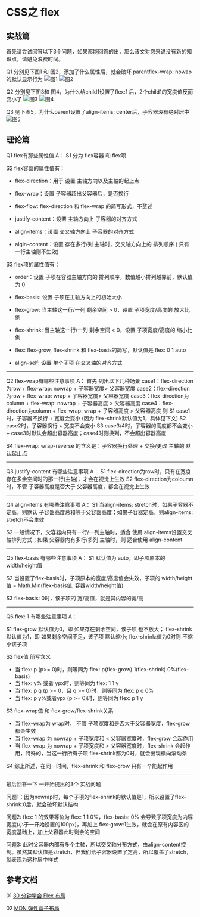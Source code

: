 # CSS之 flex

## 实战篇

首先请尝试回答以下3个问题，如果都能回答的出，那么该文对您来说没有新的知识点，请避免浪费时间。

Q1 分别见下图1 和 图2，添加了什么属性后，就会破坏 parentflex-wrap: nowap的默认显示行为
![图1](https://gitee.com/ygming/blog-img/raw/master/img/flex1.png)
![图2](https://gitee.com/ygming/blog-img/raw/master/img/flex2.png)

Q2 分别见下图3和 图4，为什么给child1设置了flex:1 后，2个child1的宽度值反而变小了
![图3](https://gitee.com/ygming/blog-img/raw/master/img/flex3.png)
![图4](https://gitee.com/ygming/blog-img/raw/master/img/flex4.png)

Q3 见下图5，为什么parent设置了align-items: center后，子容器没有绝对居中
![图5](https://gitee.com/ygming/blog-img/raw/master/img/flex5.png)

## 理论篇

Q1 flex有那些属性值
A：
S1 分为 flex容器 和 flex项

S2 flex容器的属性值有：
  - flex-direction：用于 设置 主轴方向以及主轴的起止点
  - flex-wrap：设置 子容器超出父容器后，是否换行
  - flex-flow: flex-direction 和 flex-wrap 的简写形式，不赘述

  - justify-content：设置 主轴方向上 子容器的对齐方式
  - align-items：设置 交叉轴方向上 子容器的对齐方式
  - algin-content：设置 存在多行/列 主轴时，交叉轴方向上的 排列顺序 ( 只有一行主轴则不生效)


S3 flex项的属性值有：
  - order：设置 子项在容器主轴方向的 排列顺序，数值越小排列越靠前，默认值为 0
  - flex-basis: 设置 子项在主轴方向上的初始大小
  - flex-grow:  当主轴这一行/一列 剩余空间 > 0，设置 子项宽度/高度的 放大比例
  - flex-shrink: 当主轴这一行/一列 剩余空间 < 0，设置 子项宽度/高度的 缩小比例
  - flex: flex-grow, flex-shrink 和 flex-basis的简写，默认值是 flex: 0 1 auto

  - align-self: 设置 单个子项 在交叉轴的对齐方式

------
Q2 flex-wrap有哪些注意事项
A：
首先 列出以下几种场景
case1：flex-direction为row + flex-wrap: nowrap + 子容器宽度> 父容器宽度
case2：flex-direction为row + flex-wrap: wrap + 子容器宽度> 父容器宽度
case3：flex-direction为column + flex-wrap: nowrap + 子容器高度 > 父容器高度
case4：flex-direction为column + flex-wrap: wrap + 子容器高度 > 父容器高度
则
S1 case1时，子容器不换行 + 宽度会变小 (因为 flex-shrink默认值为1，具体见下文)
S2 case2时，子容器换行 + 宽度不会变小
S3 case3/4时，子容器的高度都不会变小 + case3时默认会超出容器高度；case4时则换列，不会超出容器高度

S4 flex-wrap: wrap-reverse 的含义是：子容器换行处理 + 交换/更改 主轴的 默认起止点

------
Q3 justify-content 有哪些注意事项
A：
S1 flex-direction为row时，只有在宽度存在多余空间时的那一行(主轴)，才会在视觉上生效
S2 flex-direction为coloumn时，不管 子容器高度是否大于 父容器高度，都会在视觉上生效

------
Q4 align-items 有哪些注意事项
A：
S1 当align-items: stretch时，如果子容器不定高，则默认 子容器高度总和等于父容器高度；如果子容器定高，则align-items: stretch不会生效

S2 一般情况下，父容器内只有一行/一列主轴时，适合 使用 align-items设置交叉轴排列方式；如果 父容器内有多行/多列 主轴时，则 适合使用 align-content

-----
Q5 flex-basis 有哪些注意事项
A：
S1 默认值为 auto，即子项原本的  width/height值

S2 当设置了flex-basis时，子项原本的宽度/高度值会失效，子项的 width/height值 = Math.Min(flex-basis值, 容器width/height值)

S3 flex-basis: 0时，该子项的 宽/高值，就是其内容的宽/高

--------
Q6 flex: 1 有哪些注意事项
A：

S1 flex-grow 默认值为0，即 如果存在剩余空间，该子项 也不放大；
flex-shrink 默认值为1，即 如果剩余空间不足，该子项 默认缩小;  flex-shrink:值为0时则 不缩小该子项

S2 flex值 简写含义
  - 当 flex: p (p>= 0)时，则等同为 flex: p(flex-grow)  1(flex-shrink)   0%(flex-basis)
  - 当 flex: y% 或者 ypx时，则等同为 flex: 1  1  y
  - 当 flex: p q (p >= 0，且 q >= 0)时，则等同为 flex: p  q  0%
  - 当 flex: p y%或者ypx (p >= 0)时，则等同为 flex: p  1  y

S3 flex-wrap值 和 flex-grow/flex-shrink关系
  - 当 flex-wrap为 wrap时， 不管 子项宽度和是否大于父容器宽度，flex-grow 都会生效
  - 当 flex-wrap 为 nowrap + 子项宽度和 < 父容器宽度时，flex-grow 会起作用
  - 当 flex-wrap 为 nowrap + 子项宽度和 > 父容器宽度时，flex-shrink 会起作用，特殊的，当这一行所有子项 flex-shrink都为0时，就会出现横向滚动条

S4 综上所述，在同一时间，flex-shrink 和 flex-grow 只有一个能起作用

-------
最后回答一下 一开始提出的3个 实战问题

问题1：因为nowrap时，每个子项的flex-shrink的默认值是1，所以设置了flex-shrink:0后，就会破坏默认结构

问题2: flex: 1 的效果等价为 flex: 1 1 0%，flex-basis: 0% 会导致子项宽度为内容宽度(小于一开始设置的100px)，再加上 flex-grow:1生效，就会在原有内容区的宽度基础上，加上父容器此时剩余的空间

问题3: 此时父容器内部有多个主轴，所以交叉轴分布方式，由align-content控制。虽然其默认值是stretch，但我们给子容器设置了定高，所以覆盖了stretch，就表现为这种居中样式


## 参考文档
01 [30 分钟学会 Flex 布局](https://zhuanlan.zhihu.com/p/25303493)

02 [MDN 弹性盒子布局](https://developer.mozilla.org/zh-CN/docs/Web/CSS/CSS_Flexible_Box_Layout)